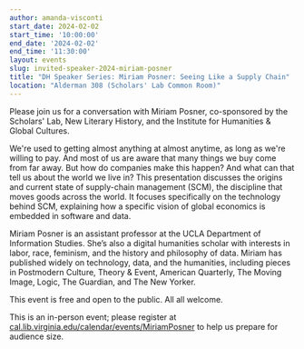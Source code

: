 ```yaml
---
author: amanda-visconti
start_date: 2024-02-02
start_time: '10:00:00'
end_date: '2024-02-02'
end_time: '11:30:00'
layout: events
slug: invited-speaker-2024-miriam-posner
title: "DH Speaker Series: Miriam Posner: Seeing Like a Supply Chain"
location: "Alderman 308 (Scholars' Lab Common Room)"
---
```


Please join us for a conversation with Miriam Posner, co-sponsored by the Scholars' Lab, New Literary History, and the Institute for Humanities & Global Cultures.

We're used to getting almost anything at almost anytime, as long as we're willing to pay. And most of us are aware that many things we buy come from far away. But how do companies make this happen? And what can that tell us about the world we live in? This presentation discusses the origins and current state of supply-chain management (SCM), the discipline that moves goods across the world. It focuses specifically on the technology behind SCM, explaining how a specific vision of global economics is embedded in software and data.

Miriam Posner is an assistant professor at the UCLA Department of Information Studies. She’s also a digital humanities scholar with interests in labor, race, feminism, and the history and philosophy of data. Miriam has published widely on technology, data, and the humanities, including pieces in Postmodern Culture, Theory & Event, American Quarterly, The Moving Image, Logic, The Guardian, and The New Yorker.

This event is free and open to the public. All all welcome. 

This is an in-person event; please register at <a href="https://cal.lib.virginia.edu/calendar/events/MiriamPosner">cal.lib.virginia.edu/calendar/events/MiriamPosner</a> to help us prepare for audience size.

